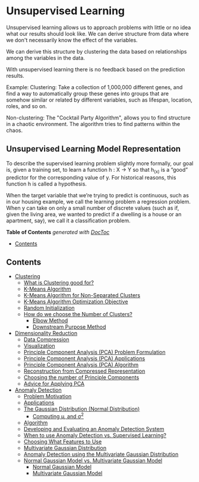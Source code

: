 # Unsupervised Learning

Unsupervised learning allows us to approach problems with little or no idea what our results should look like. We can derive structure from data where we don't necessarily know the effect of the variables.

We can derive this structure by clustering the data based on relationships among the variables in the data.

With unsupervised learning there is no feedback based on the prediction results.

Example: Clustering: Take a collection of 1,000,000 different genes, and find a way to automatically group these genes into groups that are somehow similar or related by different variables, such as lifespan, location, roles, and so on.

Non-clustering: The "Cocktail Party Algorithm", allows you to find structure in a chaotic environment. The algorithm tries to find patterns within the chaos.

## Unsupervised Learning Model Representation

To describe the supervised learning problem slightly more formally, our goal is, given a training set, to learn a function h : X → Y so that h<sub>(x)</sub> is a “good” predictor for the corresponding value of y. For historical reasons, this function h is called a hypothesis.

When the target variable that we’re trying to predict is continuous, such as in our housing example, we call the learning problem a regression problem. When y can take on only a small number of discrete values (such as if, given the living area, we wanted to predict if a dwelling is a house or an apartment, say), we call it a classification problem.

<!-- START doctoc generated TOC please keep comment here to allow auto update -->
<!-- DON'T EDIT THIS SECTION, INSTEAD RE-RUN doctoc TO UPDATE -->
**Table of Contents**  *generated with [DocToc](https://github.com/thlorenz/doctoc)*

- [Contents](#contents)

<!-- END doctoc generated TOC please keep comment here to allow auto update -->

## Contents

- [Clustering](https://github.com/rmolinamir/machine-learning-introduction/tree/main/docs/2-unsupervised-learning/1-clustering/#clustering)
  - [What is Clustering good for?](https://github.com/rmolinamir/machine-learning-introduction/tree/main/docs/2-unsupervised-learning/1-clustering/#what-is-clustering-good-for)
  - [K-Means Algorithm](https://github.com/rmolinamir/machine-learning-introduction/tree/main/docs/2-unsupervised-learning/1-clustering/#k-means-algorithm)
  - [K-Means Algorithm for Non-Separated Clusters](https://github.com/rmolinamir/machine-learning-introduction/tree/main/docs/2-unsupervised-learning/1-clustering/#k-means-algorithm-for-non-separated-clusters)
  - [K-Means Algorithm Optimization Objective](https://github.com/rmolinamir/machine-learning-introduction/tree/main/docs/2-unsupervised-learning/1-clustering/#k-means-algorithm-optimization-objective)
  - [Random Initialization](https://github.com/rmolinamir/machine-learning-introduction/tree/main/docs/2-unsupervised-learning/1-clustering/#random-initialization)
  - [How do we choose the Number of Clusters?](https://github.com/rmolinamir/machine-learning-introduction/tree/main/docs/2-unsupervised-learning/1-clustering/#how-do-we-choose-the-number-of-clusters)
    - [Elbow Method](https://github.com/rmolinamir/machine-learning-introduction/tree/main/docs/2-unsupervised-learning/1-clustering/#elbow-method)
    - [Downstream Purpose Method](https://github.com/rmolinamir/machine-learning-introduction/tree/main/docs/2-unsupervised-learning/1-clustering/#downstream-purpose-method)
- [Dimensionality Reduction](https://github.com/rmolinamir/machine-learning-introduction/tree/main/docs/2-unsupervised-learning/2-dimensionality-reduction/#dimensionality-reduction)
  - [Data Compression](https://github.com/rmolinamir/machine-learning-introduction/tree/main/docs/2-unsupervised-learning/2-dimensionality-reduction/#data-compression)
  - [Visualization](https://github.com/rmolinamir/machine-learning-introduction/tree/main/docs/2-unsupervised-learning/2-dimensionality-reduction/#visualization)
  - [Principle Component Analysis (PCA) Problem Formulation](https://github.com/rmolinamir/machine-learning-introduction/tree/main/docs/2-unsupervised-learning/2-dimensionality-reduction/#principle-component-analysis-pca-problem-formulation)
  - [Principle Component Analysis (PCA) Applications](https://github.com/rmolinamir/machine-learning-introduction/tree/main/docs/2-unsupervised-learning/2-dimensionality-reduction/#principle-component-analysis-pca-applications)
  - [Principle Component Analysis (PCA) Algorithm](https://github.com/rmolinamir/machine-learning-introduction/tree/main/docs/2-unsupervised-learning/2-dimensionality-reduction/#principle-component-analysis-pca-algorithm)
  - [Reconstruction from Compressed Representation](https://github.com/rmolinamir/machine-learning-introduction/tree/main/docs/2-unsupervised-learning/2-dimensionality-reduction/#reconstruction-from-compressed-representation)
  - [Choosing the number of Principle Components](https://github.com/rmolinamir/machine-learning-introduction/tree/main/docs/2-unsupervised-learning/2-dimensionality-reduction/#choosing-the-number-of-principle-components)
  - [Advice for Applying PCA](https://github.com/rmolinamir/machine-learning-introduction/tree/main/docs/2-unsupervised-learning/2-dimensionality-reduction/#advice-for-applying-pca)
- [Anomaly Detection](https://github.com/rmolinamir/machine-learning-introduction/tree/main/docs/2-unsupervised-learning/3-anomaly-detection/#anomaly-detection)
  - [Problem Motivation](https://github.com/rmolinamir/machine-learning-introduction/tree/main/docs/2-unsupervised-learning/3-anomaly-detection/#problem-motivation)
  - [Applications](https://github.com/rmolinamir/machine-learning-introduction/tree/main/docs/2-unsupervised-learning/3-anomaly-detection/#applications)
  - [The Gaussian Distribution (Normal Distribution)](https://github.com/rmolinamir/machine-learning-introduction/tree/main/docs/2-unsupervised-learning/3-anomaly-detection/#the-gaussian-distribution-normal-distribution)
    - [Computing μ, and σ<sup>2</sup>](https://github.com/rmolinamir/machine-learning-introduction/tree/main/docs/2-unsupervised-learning/3-anomaly-detection/#computing-%CE%BC-and-%CF%83sup2sup)
  - [Algorithm](https://github.com/rmolinamir/machine-learning-introduction/tree/main/docs/2-unsupervised-learning/3-anomaly-detection/#algorithm)
  - [Developing and Evaluating an Anomaly Detection System](https://github.com/rmolinamir/machine-learning-introduction/tree/main/docs/2-unsupervised-learning/3-anomaly-detection/#developing-and-evaluating-an-anomaly-detection-system)
  - [When to use Anomaly Detection vs. Supervised Learning?](https://github.com/rmolinamir/machine-learning-introduction/tree/main/docs/2-unsupervised-learning/3-anomaly-detection/#when-to-use-anomaly-detection-vs-supervised-learning)
  - [Choosing What Features to Use](https://github.com/rmolinamir/machine-learning-introduction/tree/main/docs/2-unsupervised-learning/3-anomaly-detection/#choosing-what-features-to-use)
  - [Multivariate Gaussian Distribution](https://github.com/rmolinamir/machine-learning-introduction/tree/main/docs/2-unsupervised-learning/3-anomaly-detection/#multivariate-gaussian-distribution)
  - [Anomaly Detection using the Multivariate Gaussian Distribution](https://github.com/rmolinamir/machine-learning-introduction/tree/main/docs/2-unsupervised-learning/3-anomaly-detection/#anomaly-detection-using-the-multivariate-gaussian-distribution)
  - [Normal Gaussian Model vs. Multivariate Gaussian Model](https://github.com/rmolinamir/machine-learning-introduction/tree/main/docs/2-unsupervised-learning/3-anomaly-detection/#normal-gaussian-model-vs-multivariate-gaussian-model)
    - [Normal Gaussian Model](https://github.com/rmolinamir/machine-learning-introduction/tree/main/docs/2-unsupervised-learning/3-anomaly-detection/#normal-gaussian-model)
    - [Multivariate Gaussian Model](https://github.com/rmolinamir/machine-learning-introduction/tree/main/docs/2-unsupervised-learning/3-anomaly-detection/#multivariate-gaussian-model)
